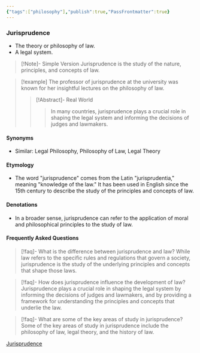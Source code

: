 ```yaml
---
{"tags":["philosophy"],"publish":true,"PassFrontmatter":true}
---
```



### Jurisprudence

- The theory or philosophy of law.
- A legal system.

> [!Note]- Simple Version
> Jurisprudence is the study of the nature, principles, and concepts of law.

> [!example]
> The professor of jurisprudence at the university was known for her insightful lectures on the philosophy of law.
> > [!Abstract]- Real World
> > > In many countries, jurisprudence plays a crucial role in shaping the legal system and informing the decisions of judges and lawmakers.

#### **Synonyms**
- Similar: Legal Philosophy, Philosophy of Law, Legal Theory

#### **Etymology**
- The word "jurisprudence" comes from the Latin "jurisprudentia," meaning "knowledge of the law." It has been used in English since the 15th century to describe the study of the principles and concepts of law.

#### **Denotations**
- In a broader sense, jurisprudence can refer to the application of moral and philosophical principles to the study of law.

#### Frequently Asked Questions

> [!faq]- What is the difference between jurisprudence and law?
> While law refers to the specific rules and regulations that govern a society, jurisprudence is the study of the underlying principles and concepts that shape those laws.

> [!faq]- How does jurisprudence influence the development of law?
> Jurisprudence plays a crucial role in shaping the legal system by informing the decisions of judges and lawmakers, and by providing a framework for understanding the principles and concepts that underlie the law.

> [!faq]- What are some of the key areas of study in jurisprudence?
> Some of the key areas of study in jurisprudence include the philosophy of law, legal theory, and the history of law.

[ Jurisprudence](https://en.wikipedia.org/wiki/Jurisprudence)
